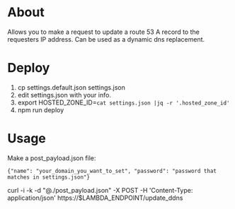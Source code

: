 # About

Allows you to make a request to update a route 53 A record to the requesters IP address. Can be used as a dynamic dns 
replacement.

# Deploy
 1. cp settings.default.json settings.json
 2. edit settings.json with your info.
 3. export HOSTED_ZONE_ID=`cat settings.json |jq -r '.hosted_zone_id'`
 4. npm run deploy

# Usage

Make a post_payload.json file:

```
{"name": "your_domain_you_want_to_set", "password": "password that matches in settings.json"}
```

curl -i -k -d "@./post_payload.json" -X POST -H 'Content-Type: application/json' https://$LAMBDA_ENDPOINT/update_ddns
